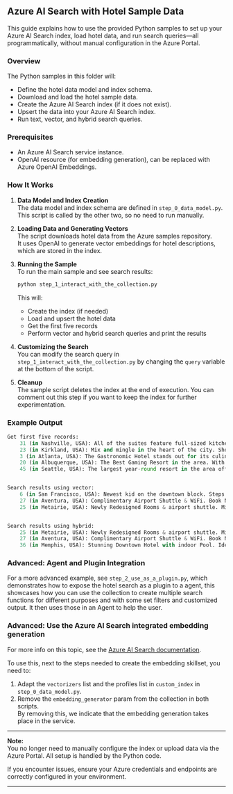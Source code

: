 ## Azure AI Search with Hotel Sample Data

This guide explains how to use the provided Python samples to set up your Azure AI Search index, load hotel data, and run search queries—all programmatically, without manual configuration in the Azure Portal.

### Overview

The Python samples in this folder will:

- Define the hotel data model and index schema.
- Download and load the hotel sample data.
- Create the Azure AI Search index (if it does not exist).
- Upsert the data into your Azure AI Search index.
- Run text, vector, and hybrid search queries.

### Prerequisites

- An Azure AI Search service instance.
- OpenAI resource (for embedding generation), can be replaced with Azure OpenAI Embeddings.

### How It Works

1. **Data Model and Index Creation**  
   The data model and index schema are defined in `step_0_data_model.py`.  
   This script is called by the other two, so no need to run manually.

2. **Loading Data and Generating Vectors**  
   The script downloads hotel data from the Azure samples repository.  
   It uses OpenAI to generate vector embeddings for hotel descriptions, which are stored in the index.

3. **Running the Sample**  
   To run the main sample and see search results:

   ```bash
   python step_1_interact_with_the_collection.py
   ```

   This will:
   - Create the index (if needed)
   - Load and upsert the hotel data
   - Get the first five records
   - Perform vector and hybrid search queries and print the results

4. **Customizing the Search**  
   You can modify the search query in `step_1_interact_with_the_collection.py` by changing the `query` variable at the bottom of the script.

5. **Cleanup**  
   The sample script deletes the index at the end of execution. You can comment out this step if you want to keep the index for further experimentation.

### Example Output

```python
Get first five records: 
    31 (in Nashville, USA): All of the suites feature full-sized kitchens stocked with cookware, separate living and sleeping areas and sofa beds. Some of the larger rooms have fireplaces and patios or balconies. Experience real country hospitality in the heart of bustling Nashville. The most vibrant music scene in the world is just outside your front door.
    23 (in Kirkland, USA): Mix and mingle in the heart of the city. Shop and dine, mix and mingle in the heart of downtown, where fab lake views unite with a cheeky design.
    3 (in Atlanta, USA): The Gastronomic Hotel stands out for its culinary excellence under the management of William Dough, who advises on and oversees all of the Hotel’s restaurant services.
    20 (in Albuquerque, USA): The Best Gaming Resort in the area. With elegant rooms & suites, pool, cabanas, spa, brewery & world-class gaming. This is the best place to play, stay & dine.
    45 (in Seattle, USA): The largest year-round resort in the area offering more of everything for your vacation – at the best value! What can you enjoy while at the resort, aside from the mile-long sandy beaches of the lake? Check out our activities sure to excite both young and young-at-heart guests. We have it all, including being named “Property of the Year” and a “Top Ten Resort” by top publications.


Search results using vector: 
    6 (in San Francisco, USA): Newest kid on the downtown block. Steps away from the most popular destinations in downtown, enjoy free WiFi, an indoor rooftop pool & fitness center, 24 Grab'n'Go & drinks at the bar (score: 0.6350645)
    27 (in Aventura, USA): Complimentary Airport Shuttle & WiFi. Book Now and save - Spacious All Suite Hotel, Indoor Outdoor Pool, Fitness Center, Florida Green certified, Complimentary Coffee, HDTV (score: 0.62773544)
    25 (in Metairie, USA): Newly Redesigned Rooms & airport shuttle. Minutes from the airport, enjoy lakeside amenities, a resort-style pool & stylish new guestrooms with Internet TVs. (score: 0.6193533)


Search results using hybrid: 
    25 (in Metairie, USA): Newly Redesigned Rooms & airport shuttle. Minutes from the airport, enjoy lakeside amenities, a resort-style pool & stylish new guestrooms with Internet TVs. (score: 0.03279569745063782)
    27 (in Aventura, USA): Complimentary Airport Shuttle & WiFi. Book Now and save - Spacious All Suite Hotel, Indoor Outdoor Pool, Fitness Center, Florida Green certified, Complimentary Coffee, HDTV (score: 0.032786883413791656)
    36 (in Memphis, USA): Stunning Downtown Hotel with indoor Pool. Ideally located close to theatres, museums and the convention center. Indoor Pool and Sauna and fitness centre. Popular Bar & Restaurant (score: 0.0317460335791111)
```

### Advanced: Agent and Plugin Integration

For a more advanced example, see `step_2_use_as_a_plugin.py`, which demonstrates how to expose the hotel search as a plugin to a agent, this showcases how you can use the collection to create multiple search functions for different purposes and with some set filters and customized output. It then uses those in an Agent to help the user.

### Advanced: Use the Azure AI Search integrated embedding generation

For more info on this topic, see the [Azure AI Search documentation](https://learn.microsoft.com/en-us/azure/search/search-how-to-integrated-vectorization?tabs=prepare-data-storage%2Cprepare-model-aoai).

To use this, next to the steps needed to create the embedding skillset, you need to:

1. Adapt the `vectorizers` list and the profiles list in `custom_index` in `step_0_data_model.py`.
1. Remove the `embedding_generator` param from the collection in both scripts.  
    By removing this, we indicate that the embedding generation takes place in the service.

---

**Note:**  
You no longer need to manually configure the index or upload data via the Azure Portal. All setup is handled by the Python code.

If you encounter issues, ensure your Azure credentials and endpoints are correctly configured in your environment.

---
